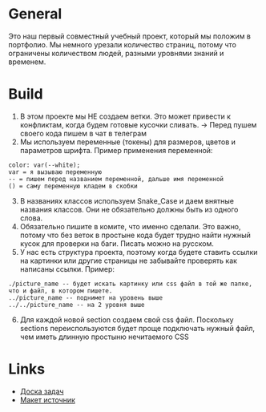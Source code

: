 # General

Это наш первый совместный учебный проект, который мы положим в портфолио. Мы немного урезали количество страниц, потому что ограничены количеством людей, разными уровнями знаний и временем.

# Build

1. В этом проекте мы НЕ создаем ветки. Это может привести к конфликтам, когда будем готовые кусочки сливать. → Перед пушем своего кода пишем в чат в телеграм
2. Мы используем переменные (токены) для размеров, цветов и параметров шрифта.
   Пример применения переменной:

```
color: var(--white);
var = я вызываю переменную
-- = пишем перед названием переменной, дальше имя переменной
() = саму переменную кладем в скобки
```

3. В названиях классов используем Snake_Case и даем внятные названия классов. Они не обязательно должны быть из одного слова.
4. Обязательно пишите в комите, что именно сделали. Это важно, потому что без веток в простыне кода будет трудно найти нужный кусок для проверки на баги. Писать можно на русском.
5. У нас есть структура проекта, поэтому когда будете ставить ссылки на картинки или другие страницы не забывайте проверять как написаны ссылки. Пример:

```
./picture_name -- будет искать картинку или css файл в той же папке, что и файл, в котором пишете.
../picture_name -- поднимет на уровень выше
../../picture_name -- на 2 уровня выше
```

6. Для каждой новой section создаем свой css файл. Поскольку sections переиспользуются будет проще подключать нужный файл, чем иметь длинную простыню нечитаемого CSS

# Links

-   [Доска задач](https://belporibet.kaiten.ru/space/492338)
-   [Макет источник](<https://www.figma.com/design/hKqOPuXfXYoiC3up37VkCn/AI-Blog-Website-UI-Template---Dark-Theme-%7C-Produce-UI-(Community)?node-id=18-214&node-type=canvas&t=QINBsGvrJXzjRtJm-0>)
